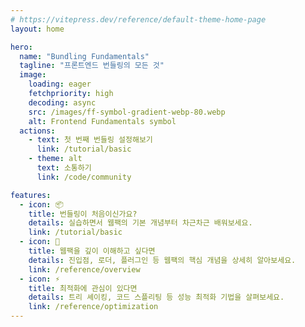 ```yaml
---
# https://vitepress.dev/reference/default-theme-home-page
layout: home

hero:
  name: "Bundling Fundamentals"
  tagline: "프론트엔드 번들링의 모든 것"
  image:
    loading: eager
    fetchpriority: high
    decoding: async
    src: /images/ff-symbol-gradient-webp-80.webp
    alt: Frontend Fundamentals symbol
  actions:
    - text: 첫 번째 번들링 설정해보기
      link: /tutorial/basic
    - theme: alt
      text: 소통하기
      link: /code/community

features:
  - icon: 📦
    title: 번들링이 처음이신가요?
    details: 실습하면서 웹팩의 기본 개념부터 차근차근 배워보세요.
    link: /tutorial/basic
  - icon: 🔧
    title: 웹팩을 깊이 이해하고 싶다면
    details: 진입점, 로더, 플러그인 등 웹팩의 핵심 개념을 상세히 알아보세요.
    link: /reference/overview
  - icon: ⚡
    title: 최적화에 관심이 있다면
    details: 트리 셰이킹, 코드 스플리팅 등 성능 최적화 기법을 살펴보세요.
    link: /reference/optimization
---
```

